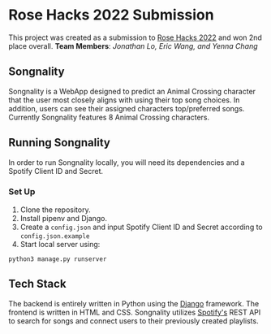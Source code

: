 # Rose Hacks 2022 Submission
This project was created as a submission to [Rose Hacks 2022](https://rosehack.com/index.html) and won 2nd place overall.
**Team Members**:  *Jonathan Lo, Eric Wang, and Yenna Chang*

## Songnality
Songnality is a WebApp designed to predict an Animal Crossing character that the user most closely aligns with using their top song choices. In addition, users can see their assigned characters top/preferred songs. Currently Songnality features 8 Animal Crossing characters.

## Running Songnality
In order to run Songnality locally, you will need its dependencies and a Spotify Client ID and Secret.
### Set Up
 1. Clone the repository.
 2. Install pipenv and Django.
 3. Create a `config.json` and input Spotify Client ID and Secret according to `config.json.example`
 4. Start local server using: 
  ```
  python3 manage.py runserver
  ```


## Tech Stack
The backend is entirely written in Python using the [Django](https://www.djangoproject.com/) framework. The frontend is written in HTML and CSS. Songnality utilizes [Spotify's](https://developer.spotify.com/documentation/) REST API to search for songs and connect users to their previously created playlists.
